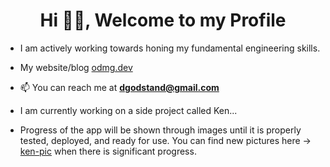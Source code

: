 <h1 align="center">Hi 👋🏾, Welcome to my Profile</h1>

- I am actively working towards honing my fundamental engineering skills.
- My website/blog [odmg.dev](https://odmg.dev/)
- 📫 You can reach me at **dgodstand@gmail.com**
- I am currently working on a side project called Ken...


- Progress of the app will be shown through images until it is properly tested, deployed, and ready for use. You can find new pictures here -> [ken-pic](https://github.com/Osagie-Godstand/ken-pic) when there is significant progress.  


